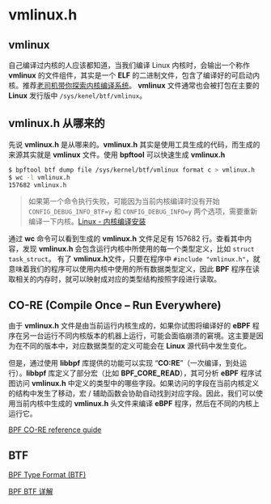 # vmlinux.h

## **vmlinux**
自己编译过内核的人应该都知道，当我们编译 Linux 内核时，会输出一个称作 **vmlinux** 的文件组件，其实是一个 **ELF** 的二进制文件，包含了编译好的可启动内核。推荐[老司机带你探索内核编译系统](https://richardweiyang-2.gitbook.io/kernel-exploring/00_index)。
**vmlinux** 文件通常也会被打包在主要的 **Linux** 发行版中 `/sys/kenel/btf/vmlinux`。

## vmlinux.h 从哪来的

先说 **vmlinux.h** 是从哪来的。**vmlinux.h** 其实是使用工具生成的代码，而生成的来源其实就是 **vmlinux** 文件。使用 **bpftool** 可以快速生成 **vmlinux.h**

```bash
$ bpftool btf dump file /sys/kernel/btf/vmlinux format c > vmlinux.h
$ wc -l vmlinux.h 
157682 vmlinux.h
```
> 如果第一个命令执行失败，可能因为当前内核编译时没有开始 `CONFIG_DEBUG_INFO_BTF=y` 和 `CONFIG_DEBUG_INFO=y` 两个选项，需要重新编译一下内核。[Linux - 内核编译安装](https://blog.hyperzsb.tech/linux-kernel-compile-install/)

通过 **wc** 命令可以看到生成的 **vmlinux.h** 文件足足有 157682 行。查看其中内容，发现 **vmlinux.h** 会包含运行内核中所使用的每一个类型定义，比如 `struct task_struct`。
有了 **vmlinux.h**文件，只要在程序中 `#include "vmlinux.h"`，就意味着我们的程序可以使用内核中使用的所有数据类型定义，因此 **BPF** 程序在读取相关的内存时，就可以映射成对应的类型结构按照字段进行读取。


## CO-RE (Compile Once – Run Everywhere)

由于 **vmlinux.h** 文件是由当前运行内核生成的，如果你试图将编译好的 **eBPF** 程序在另一台运行不同内核版本的机器上运行，可能会面临崩溃的窘境。这主要是因为在不同的版本中，对应数据类型的定义可能会在 **Linux** 源代码中发生变化。

但是，通过使用 **libbpf** 库提供的功能可以实现 “**CO:RE**”（一次编译，到处运行）。**libbpf** 库定义了部分宏（比如 **BPF_CORE_READ**），其可分析 **eBPF** 程序试图访问 **vmlinux.h** 中定义的类型中的哪些字段。如果访问的字段在当前内核定义的结构中发生了移动，宏 / 辅助函数会协助自动找到对应字段。因此，我们可以使用当前内核中生成的 **vmlinux.h** 头文件来编译 **eBPF** 程序，然后在不同的内核上运行它。

[BPF CO-RE reference guide](https://nakryiko.com/posts/bpf-core-reference-guide/)


## BTF


[BPF Type Format (BTF)](https://www.kernel.org/doc/html/latest/bpf/btf.html)

[BPF BTF 详解](https://www.ebpf.top/post/kernel_btf/)